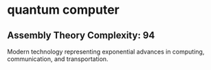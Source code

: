 # quantum computer

## Assembly Theory Complexity: 94
Modern technology representing exponential advances in computing, communication, and transportation.
